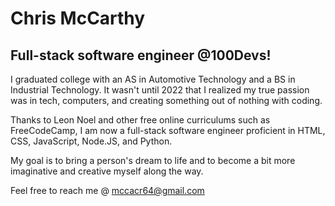 <h1>Chris McCarthy</h1>
<h2>Full-stack software engineer @100Devs!</h2>
<p>I graduated college with an AS in Automotive Technology and a BS in Industrial Technology. It wasn't until 2022 that I realized my true passion was in tech, computers, and creating something  out of nothing with coding.</p>
<p>Thanks to Leon Noel and other free online curriculums such as FreeCodeCamp, I am now a full-stack software engineer proficient in HTML, CSS, JavaScript, Node.JS, and Python.</p>
<p>My goal is to bring a person's dream to life and to become a bit more imaginative and creative myself along the way.</p>
<p>Feel free to reach me @ <a href="mailto:mccacr64@gmail.com">mccacr64@gmail.com</a></p>

